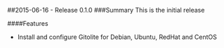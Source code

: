 ##2015-06-16 - Release 0.1.0
###Summary
This is the initial release

####Features
- Install and configure Gitolite for Debian, Ubuntu, RedHat and CentOS
